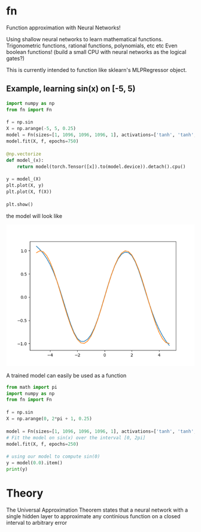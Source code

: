 # fn
Function approximation with Neural Networks! 

Using shallow neural networks to learn mathematical functions.
Trigonometric functions, rational functions, polynomials, etc etc
Even boolean functions! (build a small CPU with neural networks as the logical gates?)

This is currently intended to function like sklearn's MLPRegressor object.


## Example, learning sin(x) on [-5, 5)
```python
import numpy as np
from fn import Fn

f = np.sin
X = np.arange(-5, 5, 0.25)
model = Fn(sizes=[1, 1096, 1096, 1096, 1], activations=['tanh', 'tanh', 'tanh'], loss='l1', optimizer="adam")
model.fit(X, f, epochs=750)

@np.vectorize
def model_(x):
    return model(torch.Tensor([x]).to(model.device)).detach().cpu()
    
y = model_(X)
plt.plot(X, y)
plt.plot(X, f(X))

plt.show()
```
the model will look like

![](imgs/Figure_1.png)

A trained model can easily be used as a function

```python
from math import pi
import numpy as np
from fn import Fn

f = np.sin
X = np.arange(0, 2*pi + 1, 0.25)

model = Fn(sizes=[1, 1096, 1096, 1096, 1], activations=['tanh', 'tanh', 'tanh'], loss='l1', optimizer="adam")
# Fit the model on sin(x) over the interval [0, 2pi]
model.fit(X, f, epochs=250)

# using our model to compute sin(0)
y = model(0.0).item()
print(y)
```

# Theory
The Universal Approximation Theorem states that a neural network with a single hidden layer to approximate any continious function on a closed interval to arbitrary error
